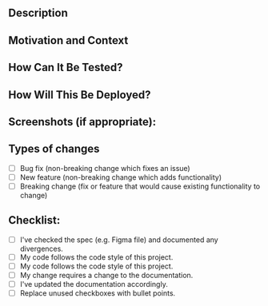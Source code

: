 <!--- Provide a general summary of your changes in the Title above -->

## Description
<!--- Describe your changes in detail -->

## Motivation and Context
<!--- Why is this change required? What problem does it solve? -->
<!--- If it fixes an open issue, please link to the issue here. -->
<!--- If there's a Figma file or similar spec, please link to to the issue. -->

## How Can It Be Tested?
<!--- Please describe in detail how you tested your changes so that a reviewer can reproduce the results. -->
<!--- Include details of your testing environment, and the tests you've run your self -->
<!--- see how your change affects other areas of the code, etc. -->

## How Will This Be Deployed?
<!--- Run through any change to infrastructure, CLI commands or manual admin config to do -->
<!--- For example, any env variables to add to the hosting infra? -->

## Screenshots (if appropriate):

## Types of changes
<!--- What types of changes does your code introduce? Put an `x` in all the boxes that apply: -->
- [ ] Bug fix (non-breaking change which fixes an issue)
- [ ] New feature (non-breaking change which adds functionality)
- [ ] Breaking change (fix or feature that would cause existing functionality to change)

## Checklist:
<!--- Go over all the following points, and put an `x` in all the boxes that apply. -->
<!--- If you're unsure about any of these, don't hesitate to ask. We're here to help! -->
- [ ] I've checked the spec (e.g. Figma file) and documented any divergences.
- [ ] My code follows the code style of this project.
- [ ] My code follows the code style of this project.
- [ ] My change requires a change to the documentation.
- [ ] I've updated the documentation accordingly.
- [ ] Replace unused checkboxes with bullet points.